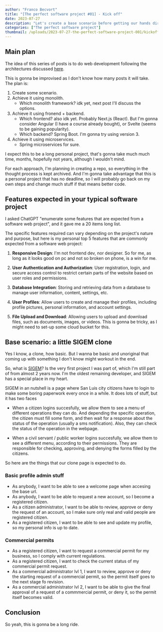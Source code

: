```yaml
---
author: "Franco Becvort"
title: "[The perfect software project #01] - Kick off"
date: 2023-07-27
description: "Let's create a base scenario before getting our hands dirty"
categories: ["The perfect software project"]
thumbnail: /uploads/2023-07-27-the-perfect-software-project-001/kickoff.jpg
---
```


## Main plan

The idea of this series of posts is to do web development following the architectures discussed [here](/en/blog/2023-07-26-the-perfect-software-project).

This is gonna be improvised as I don't know how many posts it will take. The plan is:

1. Create some scenario.
2. Achieve it using monolith.
    - Which monolith framework? idk yet, next post I'll discuss the options.
3. Achieve it using fronend + backend.
    - Which frontend? also idk yet. Probably Next.js (React). But I'm gonna consider Angular (I have a course already bought), or Svelte (seems to be gaining popularity).
    - Which backend? Spring Boot. I'm gonna try using version 3.
4.  Achieve it using microservices.
    - Spring microservices for sure.

I expect this to be a long personal project, that's gonna take much much time, months, hopefully not years, although I wouldn't mind.

For each approach, I'm planning in creating a repo, so everything in the thought process is kept archived. And I'm gonna take advantage that this is a personal project that has no deadline, so I will probably go back on my own steps and change much stuff if that means better code.

## Features expected in your typical software project

I asked ChatGPT "enumerate some features that are expected from a software web project", and it gave me a 20 items long list.

The specific features required can vary depending on the project's nature and purpose, but here is my personal top 5 features that are commonly expected from a software web project:

1. **Responsive Design**: I'm not frontend dev, nor designer. So for me, as long as it looks good on pc and not so broken on phone, is a win for me.

2. **User Authentication and Authorization**: User registration, login, and secure access control to restrict certain parts of the website based on user roles and permissions.

3. **Database Integration**: Storing and retrieving data from a database to manage user information, content, settings, etc.

4. **User Profiles**: Allow users to create and manage their profiles, including profile pictures, personal information, and account settings.

5. **File Upload and Download**: Allowing users to upload and download files, such as documents, images, or videos. This is gonna be tricky, as I might need to set-up some cloud bucket for this.

## Base scenario: a little SIGEM clone

Yes I know, a clone, how basic. But I wanna be basic and unoriginal that coming up with something I don't know might workout in the end.

So, what is [SIGEM](https://sigem.sanluislaciudad.gob.ar/sigem/)? Is the very first project I was part of, which I'm still part of from almost 2 years now. I'm the oldest remaining developer, and SIGEM has a special place in my heart.

SIGEM in an nutshell is a page where San Luis city citizens have to login to make some boring paperwork every once in a while. It does lots of stuff, but it has two faces

- When a citizen logins succesfully, we allow them to see a menu of different operations they can do. And depending the specific operation, the citizen must fill some form, and then wait for a response about the status of the operation (usually a sms notification). Also, they can check the status of the operation in the webpage.

- When a civil servant / public worker logins succesfully, we allow them to see a different menu, according to their permissions. They are responsible for checking, approving, and denying the forms filled by the citizens.

So here are the things that our clone page is expected to do.

### Basic profile admin stuff

- As anybody, I want to be able to see a welcome page when accesing the base url.
- As anybody, I want to be able to request a new account, so I become a registered citizen.
- As a citizen administrator, I want to be able to review, approve or deny the request of an account, so I make sure only real and valid people are registered citizen.
- As a registered citizen, I want to be able to see and update my profile, so my personal info is up to date.

### Commercial permits

- As a registered citizen, I want to request a commercial permit for my business, so I comply with current regulations.
- As a registered citizen, I want to check the current status of my commercial permit request.
- As a commercial administrator lvl 1, I want to review, approve or deny the starting request of a commercial permit, so the permit itself goes to the next stage fo revision.
- As a commercial administrator lvl 2, I want to be able to give the final approval of a request of a commmercial permit, or deny it, so the permit itself becomes valid.

## Conclusion

So yeah, this is gonna be a long ride.